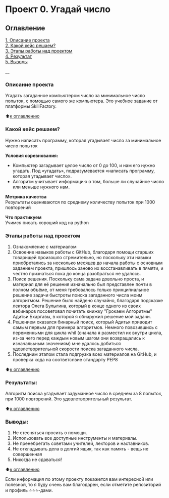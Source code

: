 # Проект 0. Угадай число

## Оглавление  
[1. Описание проекта](#Описание-проекта)  
[2. Какой кейс решаем?](#Какой-кейс-решаем)  
[3. Этапы работы над проектом](#Этапы-работы-над-проектом)  
[4. Результат](#Результат)    
[5. Выводы](#Выводы) 

__

### Описание проекта    
Угадать загаданное компьютером число за минимальное число попыток, с помощью самого же компьютера. 
Это учебное задание от платформы SkillFactory.

:arrow_up:[к оглавлению](#Оглавление)


### Какой кейс решаем?    
Нужно написать программу, которая угадывает число за минимальное число попыток

**Условия соревнования:**  
- Компьютер загадывает целое число от 0 до 100, и нам его нужно угадать. Под «угадать», подразумевается «написать программу, которая угадывает число».
- Алгоритм учитывает информацию о том, больше ли случайное число или меньше нужного нам.

**Метрика качества**     
Результаты оцениваются по среднему количеству попыток при 1000 повторений

**Что практикуем**     
Учимся писать хороший код на python


### Этапы работы над проектом  
1. Ознакомление с материалом
2. Освоение навыков работы с GitHub, благодаря помощи старших товарищей произошло стремительно, но поскольку эти навыки приобретались за несколько месяцев до начала работы с основным заданием проекта, пришлось заново их восстанавливать в пямяти, и честно признаться пока до конца разобраться не удалось. 
3. Поиск решения. Поскольку сама задача довольно проста, и материал для её решения изначально был представлен почти в полном объёме, от меня требовалось только принципиальное решение задачи быстроты поиска загаданного числа моим алгоритмом. Решение было найдено случайно, благодаря подсказке лектора Олега Булыгина, который в конце одного из своих вэбинаров посоветовал почитать книжку "Грокаем Алгоритмы" Адитьи Бхаргавы, в которой я обнаружил решение мой задачи. 
4. Решением оказался бинарный поиск, который Адитья приводит самым первым для примера алгоритмов. Немного повозившись с переменными для цикла whil (сначала я разместил их внутри цикла, из-за чего перед каждым новым шагом они возвращались к изначалььным значениям) мне удалось добиться удовлетворительной скорости поиска загаданного числа. 
5. Последним этапом стала подгрузка всех материалов на GitHub, и проверка кода на соответсnвие стандарту PEP8 

:arrow_up:[к оглавлению](#Оглавление)


### Результаты:  

Алгоритм поиска угадывает задуманное число в среднем за 8 попыток, при 1000 повторений. Это удовлетворительный результат. 

:arrow_up:[к оглавлению](#Оглавление)


### Выводы:  

1. Не стесняться просить о помощи.
2. Использовать все доступные инструменты и материалы.
3. Не пренебрегать советами учителей, лекторов и наставников.
4. Не откладывать дела в долгий ящик, так как память - вещь не совершенная
5. Никогда не сдаваться! 

:arrow_up:[к оглавлению](#Оглавление)


Если информация по этому проекту покажется вам интересной или полезной, то я буду очень вам благодарен, если отметите репозиторий и профиль ⭐️⭐️⭐️-дами.